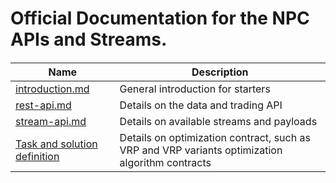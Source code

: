 
# Official Documentation for the NPC APIs and Streams.

####

Name | Description
------------ | ------------
[introduction.md](introduction.md)  | General introduction for starters
[rest-api.md](rest-api.md)  | Details on the data and trading API
[stream-api.md](streams-api.md) | Details on available streams and payloads
[Task and solution definition](https://github.com/npcloud/npcloud-algorithms) | Details on optimization contract, such as  VRP and VRP variants optimization algorithm contracts

